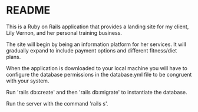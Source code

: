 # README

This is a Ruby on Rails application that provides a landing site for my client, Lily Vernon, and her personal training business.

The site will begin by being an information platform for her services. It will gradually expand to include payment options and different fitness/diet plans. 

When the application is downloaded to your local machine you will have to configure the database permissions in the database.yml file to be congruent with your system.

Run 'rails db:create' and then 'rails db:migrate' to instantiate the database.

Run the server with the command 'rails s'.
